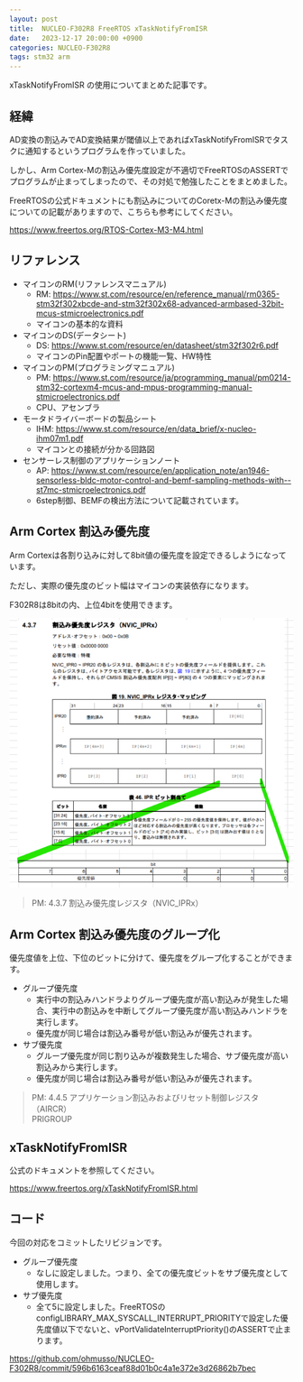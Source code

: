```yaml
---
layout: post
title:  NUCLEO-F302R8 FreeRTOS xTaskNotifyFromISR 
date:   2023-12-17 20:00:00 +0900
categories: NUCLEO-F302R8
tags: stm32 arm
---
```


xTaskNotifyFromISR の使用についてまとめた記事です。

## 経緯

AD変換の割込みでAD変換結果が閾値以上であればxTaskNotifyFromISRでタスクに通知するというプログラムを作っていました。

しかし、Arm Cortex-Mの割込み優先度設定が不適切でFreeRTOSのASSERTでプログラムが止まってしまったので、その対処で勉強したことをまとめました。

FreeRTOSの公式ドキュメントにも割込みについてのCoretx-Mの割込み優先度についての記載がありますので、こちらも参考にしてください。

<https://www.freertos.org/RTOS-Cortex-M3-M4.html>

## リファレンス

* マイコンのRM(リファレンスマニュアル)
  * RM: <https://www.st.com/resource/en/reference_manual/rm0365-stm32f302xbcde-and-stm32f302x68-advanced-armbased-32bit-mcus-stmicroelectronics.pdf>
  * マイコンの基本的な資料
* マイコンのDS(データシート)
  * DS: <https://www.st.com/resource/en/datasheet/stm32f302r6.pdf>
  * マイコンのPin配置やポートの機能一覧、HW特性
* マイコンのPM(プログラミングマニュアル)
  * PM: <https://www.st.com/resource/ja/programming_manual/pm0214-stm32-cortexm4-mcus-and-mpus-programming-manual-stmicroelectronics.pdf>
  * CPU、アセンブラ
* モータドライバーボードの製品シート
  * IHM: <https://www.st.com/resource/en/data_brief/x-nucleo-ihm07m1.pdf>
  * マイコンとの接続が分かる回路図
* センサーレス制御のアプリケーションノート
  * AP: <https://www.st.com/resource/en/application_note/an1946-sensorless-bldc-motor-control-and-bemf-sampling-methods-with--st7mc-stmicroelectronics.pdf>
  * 6step制御、BEMFの検出方法について記載されています。

## Arm Cortex 割込み優先度

Arm Cortexは各割り込みに対して8bit値の優先度を設定できるしようになっています。

ただし、実際の優先度のビット幅はマイコンの実装依存になります。

F302R8は8bitの内、上位4bitを使用できます。

![割込み優先度](/assets/images/image-2023-12-17-interrupt-priority.png)

> PM: 4.3.7 割込み優先度レジスタ（NVIC_IPRx）

## Arm Cortex 割込み優先度のグループ化

優先度値を上位、下位のビットに分けて、優先度をグループ化することができます。

* グループ優先度
  * 実行中の割込みハンドラよりグループ優先度が高い割込みが発生した場合、実行中の割込みを中断してグループ優先度が高い割込みハンドラを実行します。
  * 優先度が同じ場合は割込み番号が低い割込みが優先されます。
* サブ優先度
  * グループ優先度が同じ割り込みが複数発生した場合、サブ優先度が高い割込みから実行します。
  * 優先度が同じ場合は割込み番号が低い割込みが優先されます。

> PM: 4.4.5 アプリケーション割込みおよびリセット制御レジスタ（AIRCR）  
> PRIGROUP

## xTaskNotifyFromISR

公式のドキュメントを参照してください。

<https://www.freertos.org/xTaskNotifyFromISR.html>

## コード

今回の対応をコミットしたリビジョンです。

* グループ優先度
  * なしに設定しました。つまり、全ての優先度ビットをサブ優先度として使用します。
* サブ優先度
  * 全て5に設定しました。FreeRTOSのconfigLIBRARY_MAX_SYSCALL_INTERRUPT_PRIORITYで設定した優先度値以下でないと、vPortValidateInterruptPriority()のASSERTで止まります。

<https://github.com/ohmusso/NUCLEO-F302R8/commit/596b6163ceaf88d01b0c4a1e372e3d26862b7bec>
